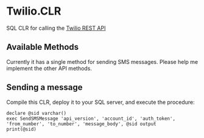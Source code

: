 # Twilio.CLR

SQL CLR for calling the [Twilio REST API](http://www.twilio.com/docs/api/rest/)

## Available Methods

Currently it has a single method for sending SMS messages. Please help me implement the other API methods.

## Sending a message

Compile this CLR, deploy it to your SQL server, and execute the procedure:

	declare @sid varchar()
	exec SendSMSMessage 'api_version', 'account_id', 'auth_token', 'from_number', 'to_number', 'message_body', @sid output
	print(@sid)

